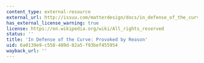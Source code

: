 ```yaml
---
content_type: external-resource
external_url: http://issuu.com/matterdesign/docs/in_defense_of_the_curve.indd
has_external_license_warning: true
license: https://en.wikipedia.org/wiki/All_rights_reserved
status: ''
title: 'In Defense of the Curve: Provoked by Reason'
uid: 6a0139e9-c558-489d-82a5-f93bef455954
wayback_url: ''
---
```

